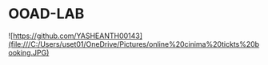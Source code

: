 # OOAD-LAB
![https://github.com/YASHEANTH00143](file:///C:/Users/uset01/OneDrive/Pictures/online%20cinima%20tickts%20booking.JPG)
